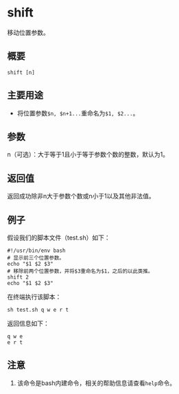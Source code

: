 # shift

移动位置参数。

## 概要

```
shift [n]
```

## 主要用途

- 将位置参数`$n, $n+1...`重命名为`$1, $2...`。

## 参数

n（可选）：大于等于1且小于等于参数个数的整数，默认为1。

## 返回值

返回成功除非n大于参数个数或n小于1以及其他非法值。

## 例子

假设我们的脚本文件（test.sh）如下：

```
#!/usr/bin/env bash
# 显示前三个位置参数。
echo "$1 $2 $3"
# 移除前两个位置参数，并将$3重命名为$1，之后的以此类推。
shift 2
echo "$1 $2 $3"
```

在终端执行该脚本：

```
sh test.sh q w e r t
```

返回信息如下：

```
q w e
e r t
```

## 注意

1. 该命令是bash内建命令，相关的帮助信息请查看`help`命令。



